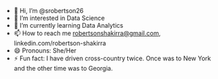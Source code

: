 - 👋 Hi, I’m @srobertson26
- 👀 I’m interested in Data Science
- 🌱 I’m currently learning Data Analytics
- 📫 How to reach me robertsonshakirra@gmail.com, linkedin.com/robertson-shakirra
- 😄 Pronouns: She/Her
- ⚡ Fun fact: I have driven cross-country twice. Once was to New York and the other time was to Georgia.

<!---
srobertson26 is a ✨ special ✨ repository because its `README.md` (this file) appears on your GitHub profile.
You can click the Preview link to take a look at your changes.
--->
